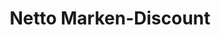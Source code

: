 ---
title: "Netto Marken-Discount"
url: /frankfurt-am-main/netto-marken-discount-alt-niedereschbach/
shop: Supermarkt
---